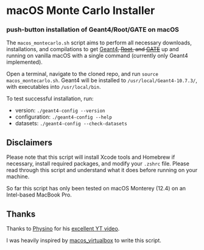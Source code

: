 # macOS Monte Carlo Installer
### push-button installation of Geant4/Root/GATE on macOS

The `macos_montecarlo.sh` script aims to perform all necessary downloads, installations, and compilations to get [Geant4](https://geant4.web.cern.ch)~~, [Root](https://root.cern.ch), and [GATE](http://www.opengatecollaboration.org)~~ up and running on vanilla macOS with a single command (currently only Geant4 implemented).

Open a terminal, navigate to the cloned repo, and run `source macos_montecarlo.sh`. Geant4 will be installed to `/usr/local/Geant4-10.7.3/`, with executables into `/usr/local/bin`.

To test successful installation, run:
- version: `./geant4-config --version`
- configuration: `./geant4-config --help`
- datasets: `./geant4-config --check-datasets`

## Disclaimers

Please note that this script will install Xcode tools and Homebrew if necessary, install required packages, and modify your `.zshrc` file. Please read through this script and understand what it does before running on your machine. 

So far this script has only been tested on macOS Monterey (12.4) on an Intel-based MacBook Pro.

## Thanks

Thanks to [Physino](https://www.youtube.com/c/PhysinoXyz) for his [excellent YT video](https://www.youtube.com/watch?v=Qk34s9xIF_4&t=839s).

I was heavily inspired by [macos_virtualbox](https://github.com/myspaghetti/macos-virtualbox) to write this script.